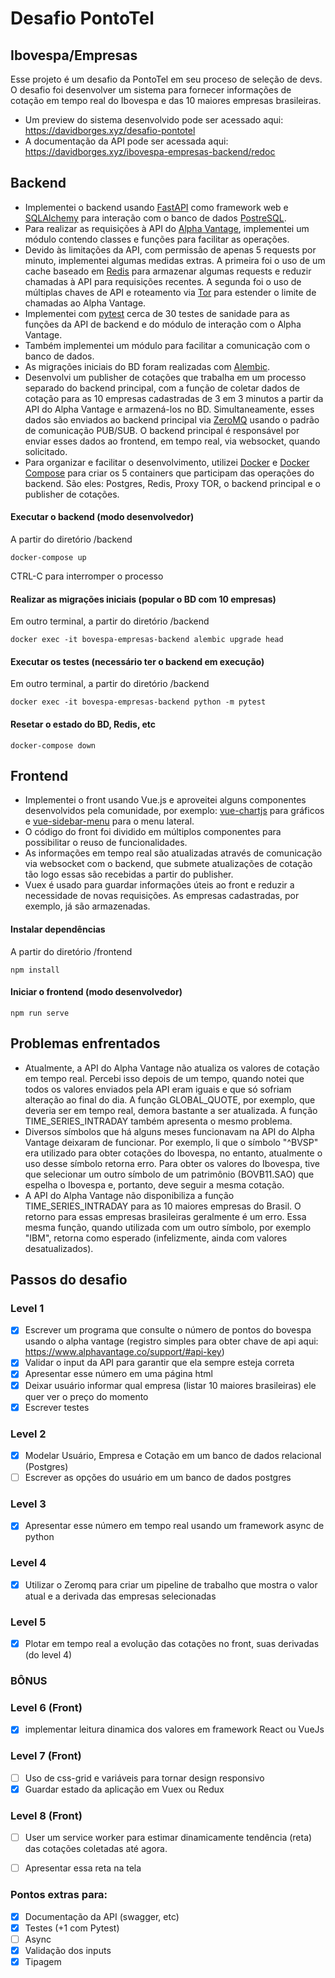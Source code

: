 # Desafio PontoTel
## Ibovespa/Empresas

Esse projeto é um desafio da PontoTel em seu proceso de seleção de devs.
O desafio foi desenvolver um sistema para fornecer informações de cotação em tempo real do Ibovespa e das 10 maiores empresas brasileiras.

- Um preview do sistema desenvolvido pode ser acessado aqui: https://davidborges.xyz/desafio-pontotel
- A documentação da API pode ser acessada aqui: https://davidborges.xyz/ibovespa-empresas-backend/redoc

## Backend

- Implementei o backend usando [FastAPI](https://fastapi.tiangolo.com/) como framework web e [SQLAlchemy](https://www.sqlalchemy.org/) para interação com o banco de dados [PostreSQL](https://www.postgresql.org/).
- Para realizar as requisições à API do [Alpha Vantage](https://www.alphavantage.co/), implementei um módulo contendo classes e funções para facilitar as operações.
- Devido às limitações da API, com permissão de apenas 5 requests por minuto, implementei algumas medidas extras.
A primeira foi o uso de um cache baseado em [Redis](https://redis.io/) para armazenar algumas requests e reduzir chamadas à API para requisições recentes.
A segunda foi o uso de múltiplas chaves de API e roteamento via [Tor](https://www.torproject.org/) para estender o limite de chamadas ao Alpha Vantage.
- Implementei com [pytest](https://docs.pytest.org/en/latest/) cerca de 30 testes de sanidade para as funções da API de backend e do módulo de interação com o Alpha Vantage.
- Também implementei um módulo para facilitar a comunicação com o banco de dados.
- As migrações iniciais do BD foram realizadas com [Alembic](https://alembic.sqlalchemy.org/en/latest/).
- Desenvolvi um publisher de cotações que trabalha em um processo separado do backend principal, com a função de coletar dados de cotação 
para as 10 empresas cadastradas de 3 em 3 minutos a partir da API do Alpha Vantage e armazená-los no BD. Simultaneamente, esses dados são
enviados ao backend principal via [ZeroMQ](https://zeromq.org/) usando o padrão de comunicação PUB/SUB. O backend principal é responsável por enviar esses 
dados ao frontend, em tempo real, via websocket, quando solicitado.
- Para organizar e facilitar o desenvolvimento, utilizei [Docker](https://www.docker.com/) e [Docker Compose](https://docs.docker.com/compose/) para criar os 5 containers que participam das operações do backend. São eles: Postgres, Redis, Proxy TOR, o backend principal e o publisher de cotações.

#### Executar o backend (modo desenvolvedor)
A partir do diretório /backend
```
docker-compose up
```
CTRL-C para interromper o processo

#### Realizar as migrações iniciais (popular o BD com 10 empresas)
Em outro terminal, a partir do diretório /backend
```
docker exec -it bovespa-empresas-backend alembic upgrade head
```

#### Executar os testes (necessário ter o backend em execução)
Em outro terminal, a partir do diretório /backend
```
docker exec -it bovespa-empresas-backend python -m pytest
```

#### Resetar o estado do BD, Redis, etc
```
docker-compose down
```

## Frontend

- Implementei o front usando Vue.js e aproveitei alguns componentes desenvolvidos pela comunidade, por exemplo: [vue-chartjs](https://vue-chartjs.org/) para gráficos e [vue-sidebar-menu](https://github.com/yaminncco/vue-sidebar-menu) para o menu lateral.
- O código do front foi dividido em múltiplos componentes para possibilitar o reuso de funcionalidades.
- As informações em tempo real são atualizadas através de comunicação via websocket com o backend, que submete atualizações de cotação tão logo essas são recebidas a partir do publisher.
- Vuex é usado para guardar informações úteis ao front e reduzir a necessidade de novas requisições. As empresas cadastradas, por exemplo, já são armazenadas.

#### Instalar dependências
A partir do diretório /frontend
```
npm install
```

#### Iniciar o frontend (modo desenvolvedor)
```
npm run serve
```

## Problemas enfrentados

- Atualmente, a API do Alpha Vantage não atualiza os valores de cotação em tempo real. Percebi isso depois de um tempo, quando notei que todos os valores enviados pela API eram iguais e que só sofriam alteração ao final do dia. A função GLOBAL_QUOTE, por exemplo, que deveria ser em tempo real, demora bastante a ser atualizada. A função TIME_SERIES_INTRADAY também apresenta o mesmo problema.
- Diversos símbolos que há alguns meses funcionavam na API do Alpha Vantage deixaram de funcionar. Por exemplo, li que o símbolo "^BVSP" era utilizado para obter cotações do Ibovespa, no entanto, atualmente o uso desse símbolo retorna erro. Para obter os valores do Ibovespa, tive que selecionar um outro símbolo de um patrimônio (BOVB11.SAO) que espelha o Ibovespa e, portanto, deve seguir a mesma cotação.
- A API do Alpha Vantage não disponibiliza a função TIME_SERIES_INTRADAY para as 10 maiores empresas do Brasil. O retorno para essas empresas brasileiras geralmente é um erro. Essa mesma função, quando utilizada com um outro símbolo, por exemplo "IBM", retorna como esperado (infelizmente, ainda com valores desatualizados).

## Passos do desafio

### Level 1

- [x] Escrever um programa que consulte o número de pontos do bovespa usando o alpha vantage (registro simples para obter chave de api aqui: https://www.alphavantage.co/support/#api-key)
- [x] Validar o input da API para garantir que ela sempre esteja correta
- [x] Apresentar esse número em uma página html
- [x] Deixar usuário informar qual empresa (listar 10 maiores brasileiras) ele quer ver o preço do momento
- [x] Escrever testes

### Level 2

- [x] Modelar Usuário, Empresa e Cotação em um banco de dados relacional (Postgres)
- [ ] Escrever as opções do usuário em um banco de dados postgres

### Level 3

- [x] Apresentar esse número em tempo real usando um framework async de python

### Level 4

- [x] Utilizar o Zeromq para criar um pipeline de trabalho que mostra o valor atual e a derivada das empresas selecionadas

### Level 5

- [x] Plotar em tempo real a evolução das cotações no front, suas derivadas (do level 4)

### BÔNUS

### Level 6 (Front)

- [x] implementar leitura dinamica dos valores em framework React ou VueJs

### Level 7 (Front)

- [ ] Uso de css-grid e variáveis para tornar design responsivo
- [x] Guardar estado da aplicação em Vuex ou Redux

### Level 8 (Front)

- [ ] User um service worker para estimar dinamicamente tendência (reta) das cotações coletadas até agora.
- [ ] Apresentar essa reta na tela


### Pontos extras para:

- [x] Documentação da API (swagger, etc)
- [x] Testes (+1 com Pytest)
- [ ] Async
- [x] Validação dos inputs
- [x] Tipagem
